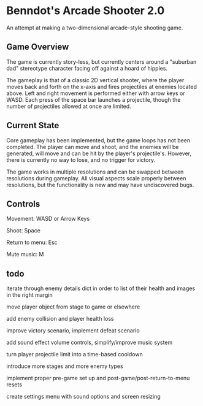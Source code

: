 # Benndot's Arcade Shooter 2.0

An attempt at making a two-dimensional arcade-style shooting game. 

## Game Overview

The game is currently story-less, but currently centers around a "suburban dad" stereotype character facing off against
a hoard of hippies.

The gameplay is that of a classic 2D vertical shooter, where the player moves back and forth on the x-axis and fires 
projectiles at enemies located above. Left and right movement is performed either with arrow keys or WASD. Each press of
the space bar launches a projectile, though the number of projectiles allowed at once are limited. 

## Current State

Core gameplay has been implemented, but the game loops has not been completed. The player can move and shoot, and the 
enemies will be generated, will move and can be hit by the player's projectile's. However, there is currently no way to 
lose, and no trigger for victory. 

The game works in multiple resolutions and can be swapped between resolutions during gameplay. All visual aspects scale
properly between resolutions, but the functionality is new and may have undiscovered bugs. 

## Controls

Movement: WASD or Arrow Keys

Shoot: Space

Return to menu: Esc

Mute music: M

## todo

iterate through enemy details dict in order to list of their health and images in the right margin

move player object from stage to game or elsewhere

add enemy collision and player health loss

improve victory scenario, implement defeat scenario

add sound effect volume controls, simplify/improve music system

turn player projectile limit into a time-based cooldown

introduce more stages and more enemy types

implement proper pre-game set up and post-game/post-return-to-menu resets

create settings menu with sound options and screen resizing